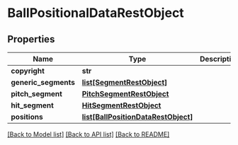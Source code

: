 # BallPositionalDataRestObject

## Properties
Name | Type | Description | Notes
------------ | ------------- | ------------- | -------------
**copyright** | **str** |  | [optional] 
**generic_segments** | [**list[SegmentRestObject]**](SegmentRestObject.md) |  | [optional] 
**pitch_segment** | [**PitchSegmentRestObject**](PitchSegmentRestObject.md) |  | [optional] 
**hit_segment** | [**HitSegmentRestObject**](HitSegmentRestObject.md) |  | [optional] 
**positions** | [**list[BallPositionDataRestObject]**](BallPositionDataRestObject.md) |  | [optional] 

[[Back to Model list]](../README.md#documentation-for-models) [[Back to API list]](../README.md#documentation-for-api-endpoints) [[Back to README]](../README.md)

